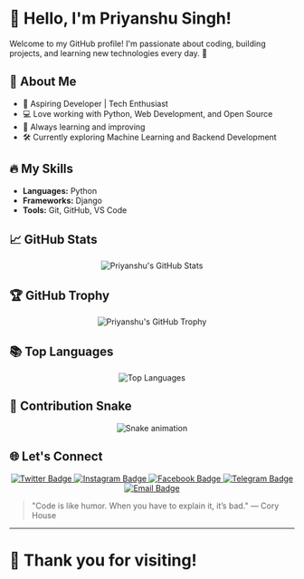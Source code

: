 # 👋 Hello, I'm Priyanshu Singh!  

Welcome to my GitHub profile! I'm passionate about coding, building projects, and learning new technologies every day. 🚀  

## 🧠 About Me
- 🌟 Aspiring Developer | Tech Enthusiast
- 💻 Love working with Python, Web Development, and Open Source
- 🎯 Always learning and improving
- 🛠️ Currently exploring Machine Learning and Backend Development

## 🔥 My Skills
- **Languages:** Python
- **Frameworks:** Django
- **Tools:** Git, GitHub, VS Code

## 📈 GitHub Stats
<p align="center">
  <img src="https://github-readme-stats.vercel.app/api?username=priyanshusingh999&show_icons=true&theme=radical" alt="Priyanshu's GitHub Stats" />
</p>

## 🏆 GitHub Trophy
<p align="center">
  <img src="https://github-profile-trophy.vercel.app/?username=priyanshusingh999&theme=algolia" alt="Priyanshu's GitHub Trophy" />
</p>

## 📚 Top Languages
<p align="center">
  <img src="https://github-readme-stats.vercel.app/api/top-langs/?username=priyanshusingh999&layout=compact&theme=radical" alt="Top Languages" />
</p>

## 🐍 Contribution Snake
<p align="center">
  <img src="[https://github.com/priyanshusingh999/priyanshusingh999/raw/output/github-contribution-grid-snake.svg](https://raw.githubusercontent.com/Sutil/Sutil/2b2fad3bf54522bb30c8c170591fc68ff51b69e6/github-contribution-grid-snake2.svg)" alt="Snake animation" />
</p>

## 🌐 Let's Connect

<p align="center">
  <a href="https://x.com/r_ajput999?t=VJS2PtU9GUMR49IF3H_KFA&s=09" target="_blank">
    <img src="https://img.shields.io/badge/Twitter-1DA1F2?style=for-the-badge&logo=twitter&logoColor=white" alt="Twitter Badge"/>
  </a>
  <a href="https://www.instagram.com/r_ajput999?igsh=NGNuMnZhNTZ0NWRt" target="_blank">
    <img src="https://img.shields.io/badge/Instagram-E4405F?style=for-the-badge&logo=instagram&logoColor=white" alt="Instagram Badge"/>
  </a>
  <a href="https://www.facebook.com/priyanshusingh999" target="_blank">
    <img src="https://img.shields.io/badge/Facebook-1877F2?style=for-the-badge&logo=facebook&logoColor=white" alt="Facebook Badge"/>
  </a>
  <a href="https://t.me/r_ajput999" target="_blank">
    <img src="https://img.shields.io/badge/Telegram-26A5E4?style=for-the-badge&logo=telegram&logoColor=white" alt="Telegram Badge"/>
  </a>
  <a href="mailto:your-email@example.com" target="_blank">
    <img src="https://img.shields.io/badge/Email-D14836?style=for-the-badge&logo=gmail&logoColor=white" alt="Email Badge"/>
  </a>
</p>


> "Code is like humor. When you have to explain it, it’s bad." — Cory House

---

# 🚀 Thank you for visiting!

